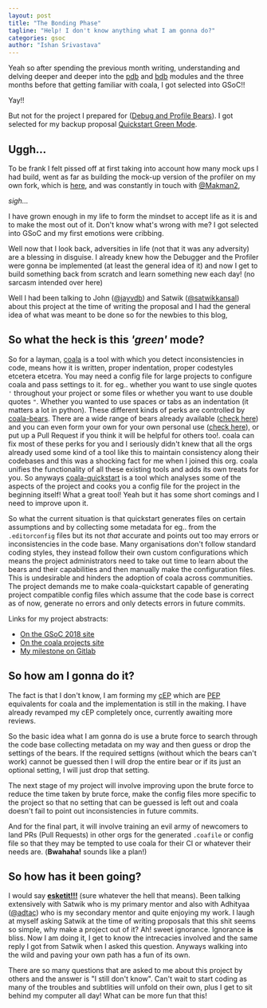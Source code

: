```yaml
---
layout: post
title: "The Bonding Phase"
tagline: "Help! I don't know anything what I am gonna do?"
categories: gsoc
author: "Ishan Srivastava"
---
```


Yeah so after spending the previous month writing, understanding and delving
deeper and deeper into the
[pdb](https://docs.python.org/2/library/pdb.html) and
[bdb](https://docs.python.org/2/library/bdb.html) modules and the three months
before that getting familiar with coala, I got selected into GSoC!!

Yay!!

But not for the project I prepared for
([Debug and Profile Bears](http://projects.coala.io/#/projects?project=debug_and_profile_bears&lang=en)).
I got selected for my backup proposal
[Quickstart Green Mode](https://projects.coala.io/#/projects?project=quickstart_green_mode&lang=en).

## Uggh...

To be frank I felt pissed off at first taking into account how many mock ups
I had build, went as far as building the mock-up version of the profiler on
my own fork, which is [here](https://github.com/ishanSrt/coala/pull/1), and
was
constantly in touch with [@Makman2](https://github.com/Makman2),

*sigh...*

I have grown enough in my life to
form the mindset to accept life as it is and to make the most out of it.
Don't know what's wrong with me? I got selected into GSoC and my first
emotions were cribbing.

Well now that I look back, adversities in life (not that it was any adversity)
are a blessing in disguise. I already knew how the Debugger and the Profiler
were gonna be implemented (at least the general idea of it) and now I
get to build something back from scratch and learn something new each day!
(no sarcasm intended over here)

Well I had been talking to John ([@jayvdb](https://github.com/jayvdb)) and
Satwik ([@satwikkansal](https://github.com/satwikkansal)) about this project
at the
time of writing the proposal and I had the general idea of what was meant to
be done so for the newbies to this blog,

## So what the heck is this *'green'* mode?

So for a layman, [coala](https://coala.io) is a tool with which you detect
inconsistencies in code, means how it is written, proper indentation, proper
codestyles etcetera etcetra. You may need a config file for large projects
to configure coala and pass settings to it.
for eg.. whether you want to use
single quotes `'` throughout your project or some files or whether you want to
use double quotes `"`. Whether you wanted to use spaces or tabs as an
indentation (it matters a lot in python). These different kinds of perks are
controlled by
[coala-bears](https://github.com/coala/coala-bears).
There are a wide range of bears already available
([check here](https://coala.io/#/languages)) and you can even form
your own for your own personal use
([check here](https://api.coala.io/en/latest/Developers/Writing_Native_Bears.html)),
or put up a Pull Request if you think it will
be helpful for others too!. coala can fix most of these perks for you
and I seriously didn't knew that all the orgs already used some kind of a tool
like this to maintain consistency along their codebases and this was a shocking
fact for me when I joined this org. coala unifies the functionality of all
these existing tools and adds its own treats for you.
So anyways
[coala-quickstart](https://github.com/coala/coala-quickstart) is a tool which
analyses some of the aspects of the project and cooks you a config file for the
project in the beginning itself! What a great tool! Yeah but it has some short
comings and I need to improve upon it.

So what the current situation is that quickstart generates files on certain
assumptions and by collecting some metadata for eg.. from the `.editorconfig`
files but its not *that* accurate and points out too may errors or
inconsistencies in the code base. Many organisations don't follow standard
coding styles, they instead follow their own custom configurations which
means the project administrators need to take out time to learn about the
bears and their capabilities and then manually make the configuration files.
This is undesirable and hinders the adoption of coala across communities.
The project demands me to make coala-quickstart capable of generating
project compatible
config files which assume that the code base is correct as of now,
generate no errors and only detects errors in future commits.

Links for my project abstracts:
* [On the GSoC 2018
  site](https://summerofcode.withgoogle.com/projects/#5792652830703616) 
* [On the coala projects
  site](https://projects.coala.io/#/projects?project=quickstart_green_mode&lang=en)
* [My milestone on Gitlab](https://gitlab.com/coala/GSoC/GSoC-2018/milestones/46)

## So how am I gonna do it?

The fact is that I don't know, I am forming my
[cEP](https://github.com/coala/cEPs/pull/139) which are
[PEP](https://www.python.org/dev/peps/) equivalents
for coala and the implementation is still in the making. I have already revamped
my cEP completely once, currently awaiting more reviews.

So the basic idea what I am gonna do is use a brute force to search through the
code base collecting metadata on my way and then guess or drop the settings of
the bears. If the required settigns (without which the bears can't work) cannot
be guessed then I will drop the entire bear or if its just an optional setting,
I will just drop that setting.

The next stage of my project will involve improving upon the brute force to
reduce the time taken by brute force, make the config files more specific to the
project so that no setting that can be guessed is left out and coala doesn't
fail to point out inconsistencies in future commits.

And for the final part, it will involve training an evil army of newcomers
to land PRs (Pull Requests) in other orgs for the generated `.coafile` or config
file so that they may be tempted to use coala for their CI or whatever their
needs are. (**Bwahaha!** sounds like a plan!)

## So how has it been going?

I would say **[esketit!!!](https://youtu.be/J1zlCmSzlG8?t=10)** (sure
whatever the hell that means). Been talking extensively with Satwik who is my
primary mentor and also with Adhityaa ([@adtac](https://github.com/adtac)) who is
my
secondary mentor and quite enjoying my work. I laugh at myself asking Satwik at
the time of writing proposals that this shit seems so simple, why make a project
out of it? Ah! sweet ignorance. Ignorance **is** bliss. Now I am doing it, I get
to know the intrecacies involved and the same reply I got from Satwik when I
asked
this question. Anyways walking into the wild and paving your own path has a fun
of its own.

There are so many questions that are asked to me about this project by others
and the answer is "I still don't know". Can't wait to start coding as many
of the troubles and subtlities will unfold on their own, plus I get to sit
behind my computer all day! What can be more fun that this!
